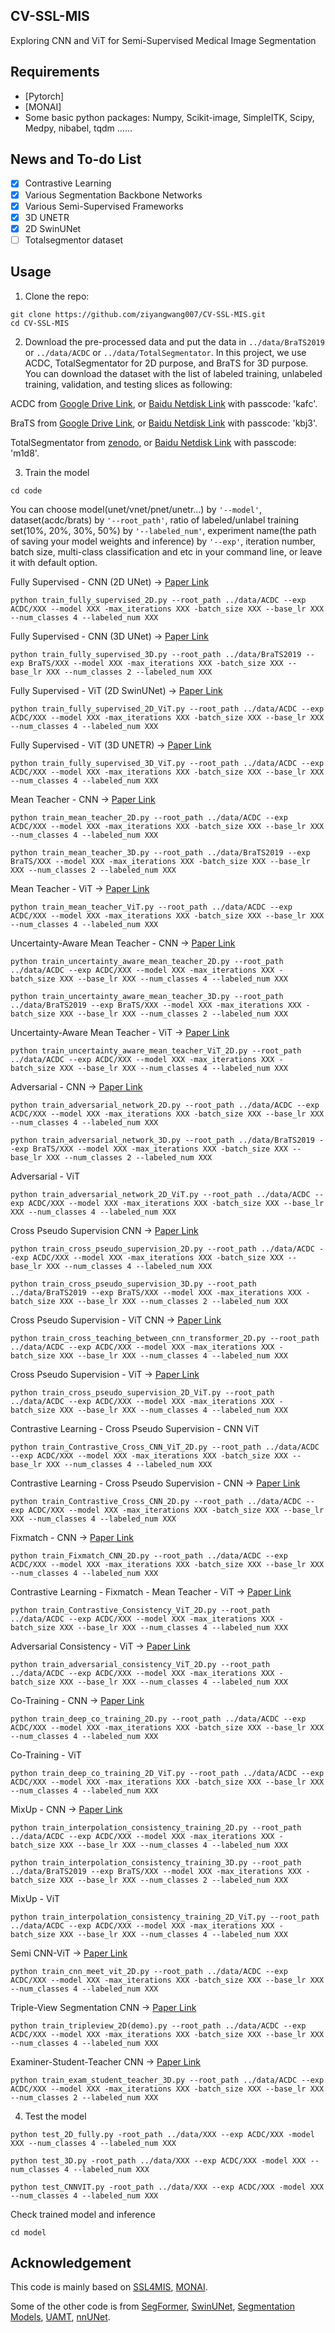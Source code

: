 ## CV-SSL-MIS
Exploring CNN and ViT for Semi-Supervised Medical Image Segmentation


## Requirements
* [Pytorch]
* [MONAI]
* Some basic python packages: Numpy, Scikit-image, SimpleITK, Scipy, Medpy, nibabel, tqdm ......

## News and To-do List
- [x] Contrastive Learning
- [x] Various Segmentation Backbone Networks 
- [x] Various Semi-Supervised Frameworks 
- [x] 3D UNETR
- [x] 2D SwinUNet
- [ ] Totalsegmentor dataset

## Usage

1. Clone the repo:
```
git clone https://github.com/ziyangwang007/CV-SSL-MIS.git 
cd CV-SSL-MIS
```
2. Download the pre-processed data and put the data in `../data/BraTS2019` or `../data/ACDC` or `../data/TotalSegmentator`. In this project, we use ACDC, TotalSegmentator for 2D purpose, and BraTS for 3D purpose. You can download the dataset with the list of labeled training, unlabeled training, validation, and testing slices as following:


ACDC from [Google Drive Link](https://drive.google.com/file/d/1F3JzBSIURtFJkfcExBcT6Hu7Ar5_f8uv/view?usp=sharing), or [Baidu Netdisk Link](https://pan.baidu.com/s/1LS6VHujD8kvuQikbydOibQ) with passcode: 'kafc'.

BraTS from [Google Drive Link](https://drive.google.com/file/d/1erKoNzknobgn7gZYEXylsJFYqq-gc6xQ/view?usp=share_link), or [Baidu Netdisk Link](https://pan.baidu.com/s/1Z1pSRIfx_41JG3o1KwS27A) with passcode: 'kbj3'.

TotalSegmentator from [zenodo](https://zenodo.org/record/6802613), or [Baidu Netdisk Link](https://pan.baidu.com/s/1LrScKvcAXG6h3qsafeaKPw) with passcode: 'm1d8'.


3. Train the model

```
cd code
```

You can choose model(unet/vnet/pnet/unetr...) by `'--model'`, dataset(acdc/brats) by `'--root_path'`, ratio of labeled/unlabel training set(10%, 20%, 30%, 50%) by `'--labeled_num'`, experiment name(the path of saving your model weights and inference) by `'--exp'`, iteration number, batch size, multi-class classification and etc in your command line, or leave it with default option.


Fully Supervised - CNN (2D UNet) -> [Paper Link](https://arxiv.org/pdf/1505.04597.pdf)
```
python train_fully_supervised_2D.py --root_path ../data/ACDC --exp ACDC/XXX --model XXX -max_iterations XXX -batch_size XXX --base_lr XXX --num_classes 4 --labeled_num XXX
```


Fully Supervised - CNN (3D UNet) -> [Paper Link](https://arxiv.org/abs/1606.06650)
```
python train_fully_supervised_3D.py --root_path ../data/BraTS2019 --exp BraTS/XXX --model XXX -max_iterations XXX -batch_size XXX --base_lr XXX --num_classes 2 --labeled_num XXX
```

Fully Supervised - ViT (2D SwinUNet) -> [Paper Link](https://arxiv.org/abs/2105.05537)
```
python train_fully_supervised_2D_ViT.py --root_path ../data/ACDC --exp ACDC/XXX --model XXX -max_iterations XXX -batch_size XXX --base_lr XXX --num_classes 4 --labeled_num XXX
```

Fully Supervised - ViT (3D UNETR) -> [Paper Link](https://arxiv.org/abs/2103.10504)
```
python train_fully_supervised_3D_ViT.py --root_path ../data/ACDC --exp ACDC/XXX --model XXX -max_iterations XXX -batch_size XXX --base_lr XXX --num_classes 4 --labeled_num XXX
```

Mean Teacher - CNN -> [Paper Link](https://arxiv.org/pdf/1703.01780.pdf)
```
python train_mean_teacher_2D.py --root_path ../data/ACDC --exp ACDC/XXX --model XXX -max_iterations XXX -batch_size XXX --base_lr XXX --num_classes 4 --labeled_num XXX

python train_mean_teacher_3D.py --root_path ../data/BraTS2019 --exp BraTS/XXX --model XXX -max_iterations XXX -batch_size XXX --base_lr XXX --num_classes 2 --labeled_num XXX
```

Mean Teacher - ViT -> [Paper Link](https://link.springer.com/chapter/10.1007/978-3-031-12053-4_37)
```
python train_mean_teacher_ViT.py --root_path ../data/ACDC --exp ACDC/XXX --model XXX -max_iterations XXX -batch_size XXX --base_lr XXX --num_classes 4 --labeled_num XXX
```


Uncertainty-Aware Mean Teacher - CNN -> [Paper Link](https://arxiv.org/pdf/1907.07034.pdf)
```
python train_uncertainty_aware_mean_teacher_2D.py --root_path ../data/ACDC --exp ACDC/XXX --model XXX -max_iterations XXX -batch_size XXX --base_lr XXX --num_classes 4 --labeled_num XXX

python train_uncertainty_aware_mean_teacher_3D.py --root_path ../data/BraTS2019 --exp BraTS/XXX --model XXX -max_iterations XXX -batch_size XXX --base_lr XXX --num_classes 2 --labeled_num XXX
```

Uncertainty-Aware Mean Teacher - ViT  -> [Paper Link](https://link.springer.com/chapter/10.1007/978-3-031-12053-4_37)
```
python train_uncertainty_aware_mean_teacher_ViT_2D.py --root_path ../data/ACDC --exp ACDC/XXX --model XXX -max_iterations XXX -batch_size XXX --base_lr XXX --num_classes 4 --labeled_num XXX
```

Adversarial - CNN -> [Paper Link](https://arxiv.org/pdf/1802.07934.pdf)
```
python train_adversarial_network_2D.py --root_path ../data/ACDC --exp ACDC/XXX --model XXX -max_iterations XXX -batch_size XXX --base_lr XXX --num_classes 4 --labeled_num XXX

python train_adversarial_network_3D.py --root_path ../data/BraTS2019 --exp BraTS/XXX --model XXX -max_iterations XXX -batch_size XXX --base_lr XXX --num_classes 2 --labeled_num XXX
```

Adversarial - ViT 
```
python train_adversarial_network_2D_ViT.py --root_path ../data/ACDC --exp ACDC/XXX --model XXX -max_iterations XXX -batch_size XXX --base_lr XXX --num_classes 4 --labeled_num XXX
```

Cross Pseudo Supervision CNN -> [Paper Link](https://arxiv.org/pdf/2106.01226.pdf)
```
python train_cross_pseudo_supervision_2D.py --root_path ../data/ACDC --exp ACDC/XXX --model XXX -max_iterations XXX -batch_size XXX --base_lr XXX --num_classes 4 --labeled_num XXX

python train_cross_pseudo_supervision_3D.py --root_path ../data/BraTS2019 --exp BraTS/XXX --model XXX -max_iterations XXX -batch_size XXX --base_lr XXX --num_classes 2 --labeled_num XXX
```

Cross Pseudo Supervision - ViT CNN  -> [Paper Link](https://arxiv.org/pdf/2112.04894.pdf)
```
python train_cross_teaching_between_cnn_transformer_2D.py --root_path ../data/ACDC --exp ACDC/XXX --model XXX -max_iterations XXX -batch_size XXX --base_lr XXX --num_classes 4 --labeled_num XXX
```

Cross Pseudo Supervision - ViT  -> [Paper Link](https://ieeexplore.ieee.org/abstract/document/9897482/)
```
python train_cross_pseudo_supervision_2D_ViT.py --root_path ../data/ACDC --exp ACDC/XXX --model XXX -max_iterations XXX -batch_size XXX --base_lr XXX --num_classes 4 --labeled_num XXX
```

Contrastive Learning - Cross Pseudo Supervision - CNN ViT
```
python train_Contrastive_Cross_CNN_ViT_2D.py --root_path ../data/ACDC --exp ACDC/XXX --model XXX -max_iterations XXX -batch_size XXX --base_lr XXX --num_classes 4 --labeled_num XXX
```

Contrastive Learning - Cross Pseudo Supervision - CNN -> [Paper Link](https://ieeexplore.ieee.org/abstract/document/10098633/) 
```
python train_Contrastive_Cross_CNN_2D.py --root_path ../data/ACDC --exp ACDC/XXX --model XXX -max_iterations XXX -batch_size XXX --base_lr XXX --num_classes 4 --labeled_num XXX
```

Fixmatch - CNN -> [Paper Link](https://arxiv.org/pdf/2001.07685.pdf)
```
python train_Fixmatch_CNN_2D.py --root_path ../data/ACDC --exp ACDC/XXX --model XXX -max_iterations XXX -batch_size XXX --base_lr XXX --num_classes 4 --labeled_num XXX
```

Contrastive Learning - Fixmatch - Mean Teacher - ViT -> [Paper Link](https://openaccess.thecvf.com/content/ICCV2023W/NIVT/papers/Wang_Dual-Contrastive_Dual-Consistency_Dual-Transformer_A_Semi-Supervised_Approach_to_Medical_Image_Segmentation_ICCVW_2023_paper.pdf)
```
python train_Contrastive_Consistency_ViT_2D.py --root_path ../data/ACDC --exp ACDC/XXX --model XXX -max_iterations XXX -batch_size XXX --base_lr XXX --num_classes 4 --labeled_num XXX
```

Adversarial Consistency - ViT  -> [Paper Link](https://bmvc2022.mpi-inf.mpg.de/1002.pdf)
```
python train_adversarial_consistency_ViT_2D.py --root_path ../data/ACDC --exp ACDC/XXX --model XXX -max_iterations XXX -batch_size XXX --base_lr XXX --num_classes 4 --labeled_num XXX
```

Co-Training - CNN -> [Paper Link](https://arxiv.org/pdf/1803.05984.pdf)
```
python train_deep_co_training_2D.py --root_path ../data/ACDC --exp ACDC/XXX --model XXX -max_iterations XXX -batch_size XXX --base_lr XXX --num_classes 4 --labeled_num XXX
```

Co-Training - ViT 
```
python train_deep_co_training_2D_ViT.py --root_path ../data/ACDC --exp ACDC/XXX --model XXX -max_iterations XXX -batch_size XXX --base_lr XXX --num_classes 4 --labeled_num XXX
```

MixUp - CNN -> [Paper Link](https://arxiv.org/abs/1903.03825)
```
python train_interpolation_consistency_training_2D.py --root_path ../data/ACDC --exp ACDC/XXX --model XXX -max_iterations XXX -batch_size XXX --base_lr XXX --num_classes 4 --labeled_num XXX

python train_interpolation_consistency_training_3D.py --root_path ../data/BraTS2019 --exp BraTS/XXX --model XXX -max_iterations XXX -batch_size XXX --base_lr XXX --num_classes 2 --labeled_num XXX
```

MixUp - ViT 
```
python train_interpolation_consistency_training_2D_ViT.py --root_path ../data/ACDC --exp ACDC/XXX --model XXX -max_iterations XXX -batch_size XXX --base_lr XXX --num_classes 4 --labeled_num XXX
```

Semi CNN-ViT  -> [Paper Link](https://arxiv.org/pdf/2208.06449.pdf)
```
python train_cnn_meet_vit_2D.py --root_path ../data/ACDC --exp ACDC/XXX --model XXX -max_iterations XXX -batch_size XXX --base_lr XXX --num_classes 4 --labeled_num XXX
```

Triple-View Segmentation CNN -> [Paper Link](https://arxiv.org/pdf/2208.06303.pdf)
```
python train_tripleview_2D(demo).py --root_path ../data/ACDC --exp ACDC/XXX --model XXX -max_iterations XXX -batch_size XXX --base_lr XXX --num_classes 4 --labeled_num XXX
```

Examiner-Student-Teacher CNN -> [Paper Link](https://link.springer.com/chapter/10.1007/978-3-031-44917-8_17)
```
python train_exam_student_teacher_3D.py --root_path ../data/ACDC --exp ACDC/XXX --model XXX -max_iterations XXX -batch_size XXX --base_lr XXX --num_classes 2 --labeled_num XXX
```

4. Test the model
```
python test_2D_fully.py -root_path ../data/XXX --exp ACDC/XXX -model XXX --num_classes 4 --labeled_num XXX

python test_3D.py -root_path ../data/XXX --exp ACDC/XXX -model XXX --num_classes 4 --labeled_num XXX

python test_CNNVIT.py -root_path ../data/XXX --exp ACDC/XXX -model XXX --num_classes 4 --labeled_num XXX
```
Check trained model and inference
```
cd model
```


## Acknowledgement

This code is mainly based on [SSL4MIS](https://github.com/HiLab-git/SSL4MIS), [MONAI](https://github.com/Project-MONAI/research-contributions/tree/main).

Some of the other code is from [SegFormer](https://github.com/NVlabs/SegFormer), [SwinUNet](https://github.com/HuCaoFighting/Swin-Unet), [Segmentation Models](https://github.com/qubvel/segmentation_models.pytorch), [UAMT](https://github.com/yulequan/UA-MT), [nnUNet](https://github.com/MIC-DKFZ/nnUNet).
